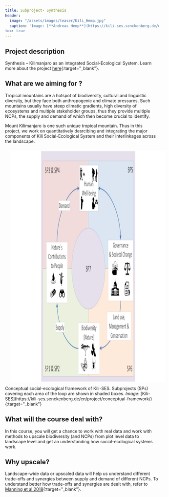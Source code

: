 ```yaml
---
title: Subproject- Synthesis
header:
  image: "/assets/images/teaser/Kili_Hemp.jpg"
  caption: 'Image: [**Andreas Hemp**](https://kili-ses.senckenberg.de/en/publications/literature/){:target="_blank"}'
toc: true
---
```


## Project description 
Synthesis – Kilimanjaro as an integrated Social-Ecological System. Learn more about the project [here](https://kili-ses.senckenberg.de/){:target="_blank"}.

## What are we aiming for ?

Tropical mountains are a hotspot of biodiversity, cultural and linguistic diversity, but they face both anthropogenic and climate pressures. Such mountains usually have steep climatic gradients, high diversity of ecosystems and multiple stakeholder groups, thus they provide multiple NCPs, the supply and demand of which then become crucial to identify. 

Mount Kilimanjaro is one such unique tropical mountain. Thus in this project, we work on quantitatively desrcibing and integrating the major components of Kili Social-Ecological System and their interlinkages across the landscape. 

<img src="Conceptual-framework-of-Kili-SES_Grafik.jpg" width="1280" height="755" align="centre" vspace="10" hspace="20">
Conceptual social-ecological framework of Kili-SES. Subprojects (SPs) covering each area of the loop are shown in shaded boxes.
<em>Image</em>: [Kili-SES](https://kili-ses.senckenberg.de/en/project/conceptual-framework/){:target="_blank"} 

## What will the course deal with?

In this course, you will get a chance to work with real data and work with methods to upscale biodiversity (and NCPs) from plot level data to landscape level and get an understanding how social-ecological systems work. 

## Why upscale?

Landscape-wide data or upscaled data will help us understand different trade-offs and synergies between supply and demand of different NCPs. 
To understand better how trade-offs and synergies are dealt with, refer to [Manning et al 2018](https://www.nature.com/articles/s41559-017-0461-7){:target="_blank"}.